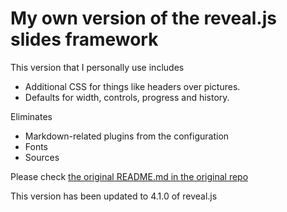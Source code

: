 # My own version of the reveal.js slides framework

This version that I personally use includes

* Additional CSS for things like headers over pictures.
* Defaults for width, controls, progress and history.

Eliminates
* Markdown-related plugins from the configuration
* Fonts
* Sources

Please check [the original README.md in the original repo](https://github.com/hakimel/reveal.js/blob/master/README.md)

This version has been updated to 4.1.0 of reveal.js
